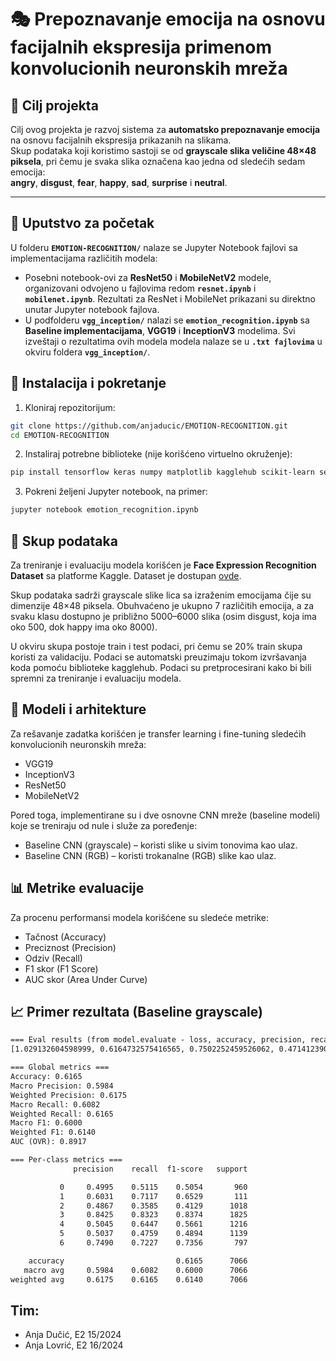 # 🎭 Prepoznavanje emocija na osnovu facijalnih ekspresija primenom konvolucionih neuronskih mreža

## 🎯 Cilj projekta

Cilj ovog projekta je razvoj sistema za **automatsko prepoznavanje emocija** na osnovu facijalnih ekspresija prikazanih na slikama.  
Skup podataka koji koristimo sastoji se od **grayscale slika veličine 48×48 piksela**, pri čemu je svaka slika označena kao jedna od sledećih sedam emocija:  
**angry**, **disgust**, **fear**, **happy**, **sad**, **surprise** i **neutral**.  

---

## 📎 Uputstvo za početak

U folderu **`EMOTION-RECOGNITION/`** nalaze se Jupyter Notebook fajlovi sa implementacijama različitih modela:  
- Posebni notebook-ovi za **ResNet50** i **MobileNetV2** modele, organizovani odvojeno u fajlovima redom **`resnet.ipynb`** i **`mobilenet.ipynb`**. Rezultati za ResNet i MobileNet prikazani su direktno unutar Jupyter notebook fajlova.
- U podfolderu **`vgg_inception/`** nalazi se **`emotion_recognition.ipynb`** sa **Baseline implementacijama**,  **VGG19** i **InceptionV3** modelima. Svi izveštaji o rezultatima ovih modela modela nalaze se u **`.txt fajlovima`** u okviru foldera **`vgg_inception/`**.


## 🚀 Instalacija i pokretanje

1. Kloniraj repozitorijum:

```bash
git clone https://github.com/anjaducic/EMOTION-RECOGNITION.git
cd EMOTION-RECOGNITION
``` 
   
2. Instaliraj potrebne biblioteke (nije korišćeno virtuelno okruženje):

  ```bash
  pip install tensorflow keras numpy matplotlib kagglehub scikit-learn seaborn
  ```

3. Pokreni željeni Jupyter notebook, na primer:

```bash
jupyter notebook emotion_recognition.ipynb
```

## 🧠 Skup podataka

Za treniranje i evaluaciju modela korišćen je **Face Expression Recognition Dataset**
 sa platforme Kaggle. Dataset je dostupan [ovde](https://www.kaggle.com/datasets/jonathanoheix/face-expression-recognition-dataset/data).

Skup podataka sadrži grayscale slike lica sa izraženim emocijama čije su dimenzije 48×48 piksela.
Obuhvaćeno je ukupno 7 različitih emocija, a za svaku klasu dostupno je približno 5000–6000 slika
(osim disgust, koja ima oko 500, dok happy ima oko 8000).

U okviru skupa postoje train i test podaci, pri čemu se 20% train skupa koristi za validaciju.
Podaci se automatski preuzimaju tokom izvršavanja koda pomoću biblioteke kagglehub.
Podaci su pretprocesirani kako bi bili spremni za treniranje i evaluaciju modela.

## 🧩 Modeli i arhitekture

Za rešavanje zadatka korišćen je transfer learning i fine-tuning sledećih konvolucionih neuronskih mreža:
- VGG19	
- InceptionV3
- ResNet50	
- MobileNetV2
  
Pored toga, implementirane su i dve osnovne CNN mreže (baseline modeli) koje se treniraju od nule i služe za poređenje:
- Baseline CNN (grayscale) – koristi slike u sivim tonovima kao ulaz.
- Baseline CNN (RGB) – koristi trokanalne (RGB) slike kao ulaz.


## 📊 Metrike evaluacije

Za procenu performansi modela korišćene su sledeće metrike:
- Tačnost (Accuracy)
- Preciznost (Precision)
- Odziv (Recall)
- F1 skor (F1 Score)
- AUC skor (Area Under Curve)


## 📈 Primer rezultata (Baseline grayscale)
```txt
=== Eval results (from model.evaluate - loss, accuracy, precision, recall, AUC) ===
[1.029132604598999, 0.6164732575416565, 0.7502252459526062, 0.47141239047050476, 0.91164630651474]

=== Global metrics ===
Accuracy: 0.6165
Macro Precision: 0.5984
Weighted Precision: 0.6175
Macro Recall: 0.6082
Weighted Recall: 0.6165
Macro F1: 0.6000
Weighted F1: 0.6140
AUC (OVR): 0.8917

=== Per-class metrics ===
              precision    recall  f1-score   support

           0     0.4995    0.5115    0.5054       960
           1     0.6031    0.7117    0.6529       111
           2     0.4867    0.3585    0.4129      1018
           3     0.8425    0.8323    0.8374      1825
           4     0.5045    0.6447    0.5661      1216
           5     0.5037    0.4759    0.4894      1139
           6     0.7490    0.7227    0.7356       797

    accuracy                         0.6165      7066
   macro avg     0.5984    0.6082    0.6000      7066
weighted avg     0.6175    0.6165    0.6140      7066
```



## Tim: 
- Anja Dučić, E2 15/2024
- Anja Lovrić, E2 16/2024


